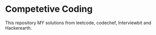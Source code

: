 # Competetive Coding
This repository MY solutions from leetcode, codechef, Interviewbit and Hackerearth.

